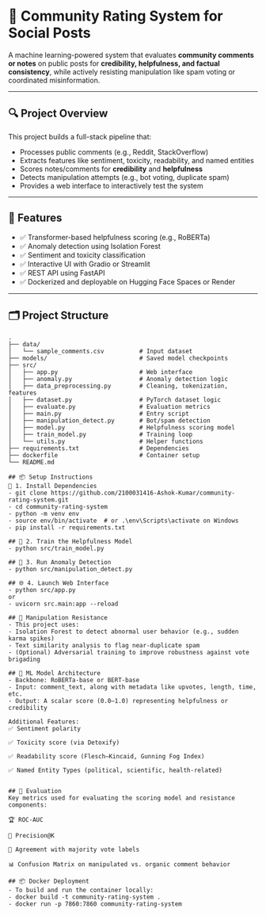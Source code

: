 # 🧠 Community Rating System for Social Posts

A machine learning-powered system that evaluates **community comments or notes** on public posts for **credibility, helpfulness, and factual consistency**, while actively resisting manipulation like spam voting or coordinated misinformation.

---

## 🔍 Project Overview

This project builds a full-stack pipeline that:

- Processes public comments (e.g., Reddit, StackOverflow)
- Extracts features like sentiment, toxicity, readability, and named entities
- Scores notes/comments for **credibility** and **helpfulness**
- Detects manipulation attempts (e.g., bot voting, duplicate spam)
- Provides a web interface to interactively test the system

---

## 🚀 Features

- ✅ Transformer-based helpfulness scoring (e.g., RoBERTa)
- ✅ Anomaly detection using Isolation Forest
- ✅ Sentiment and toxicity classification
- ✅ Interactive UI with Gradio or Streamlit
- ✅ REST API using FastAPI
- ✅ Dockerized and deployable on Hugging Face Spaces or Render

---

## 🗂️ Project Structure

```plaintext
.
├── data/
│   └── sample_comments.csv          # Input dataset
├── models/                          # Saved model checkpoints
├── src/
│   ├── app.py                       # Web interface
│   ├── anomaly.py                   # Anomaly detection logic
│   ├── data_preprocessing.py        # Cleaning, tokenization, features
│   ├── dataset.py                   # PyTorch dataset logic
│   ├── evaluate.py                  # Evaluation metrics
│   ├── main.py                      # Entry script
│   ├── manipulation_detect.py       # Bot/spam detection
│   ├── model.py                     # Helpfulness scoring model
│   ├── train_model.py               # Training loop
│   └── utils.py                     # Helper functions
├── requirements.txt                 # Dependencies
├── dockerfile                       # Container setup
└── README.md                        

## 📦 Setup Instructions
🔧 1. Install Dependencies
- git clone https://github.com/2100031416-Ashok-Kumar/community-rating-system.git
- cd community-rating-system
- python -m venv env
- source env/bin/activate  # or .\env\Scripts\activate on Windows
- pip install -r requirements.txt

## 🧪 2. Train the Helpfulness Model
- python src/train_model.py

## 🧬 3. Run Anomaly Detection
- python src/manipulation_detect.py

## 🌐 4. Launch Web Interface
- python src/app.py
or
- uvicorn src.main:app --reload

## 🔐 Manipulation Resistance
- This project uses:
- Isolation Forest to detect abnormal user behavior (e.g., sudden karma spikes)
- Text similarity analysis to flag near-duplicate spam
- (Optional) Adversarial training to improve robustness against vote brigading

## 🧠 ML Model Architecture
- Backbone: RoBERTa-base or BERT-base
- Input: comment_text, along with metadata like upvotes, length, time, etc.
- Output: A scalar score (0.0–1.0) representing helpfulness or credibility

Additional Features:
✅ Sentiment polarity

✅ Toxicity score (via Detoxify)

✅ Readability score (Flesch–Kincaid, Gunning Fog Index)

✅ Named Entity Types (political, scientific, health-related)


## 🧪 Evaluation
Key metrics used for evaluating the scoring model and resistance components:

🏆 ROC-AUC

🎯 Precision@K

🧩 Agreement with majority vote labels

📊 Confusion Matrix on manipulated vs. organic comment behavior

## 📦 Docker Deployment
- To build and run the container locally:
- docker build -t community-rating-system .
- docker run -p 7860:7860 community-rating-system


